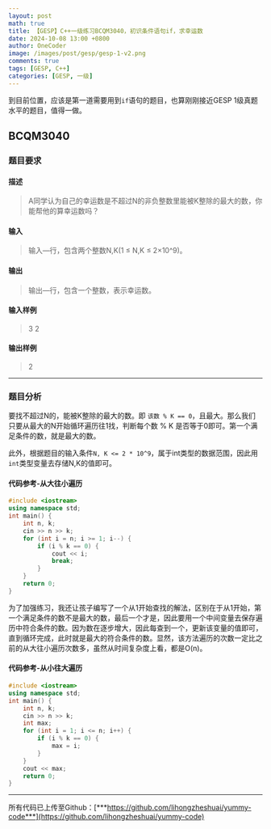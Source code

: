 ```yaml
---
layout: post
math: true
title: 【GESP】C++一级练习BCQM3040，初识条件语句if，求幸运数
date: 2024-10-08 13:00 +0800
author: OneCoder
image: /images/post/gesp/gesp-1-v2.png
comments: true
tags: [GESP, C++]
categories: [GESP, 一级]
---
```

到目前位置，应该是第一道需要用到`if`语句的题目，也算刚刚接近GESP 1级真题水平的题目，值得一做。

<!--more-->

## BCQM3040

### 题目要求

#### 描述

>A同学认为自己的幸运数是不超过N的非负整数里能被K整除的最大的数，你能帮他的算幸运数吗？

#### 输入

>输入—行，包含两个整数N,K(1 ≤ N,K ≤ 2×10^9)。

#### 输出

>输出—行，包含一个整数，表示幸运数。

#### 输入样例

>3 2

#### 输出样例

>2

---

### 题目分析

要找不超过N的，能被K整除的最大的数。即 `该数 % K == 0`，且最大。那么我们只要从最大的N开始循环遍历往1找，判断每个数 % K 是否等于0即可。第一个满足条件的数，就是最大的数。

此外，根据题目的输入条件`N, K <= 2 * 10^9`，属于int类型的数据范围，因此用`int`类型变量去存储N,K的值即可。

#### 代码参考-从大往小遍历

```cpp
#include <iostream>
using namespace std;
int main() {
    int n, k;
    cin >> n >> k;
    for (int i = n; i >= 1; i--) {
        if (i % k == 0) {
            cout << i;
            break;
        }
    }
    return 0;
}
```

为了加强练习，我还让孩子编写了一个从1开始查找的解法，区别在于从1开始，第一个满足条件的数不是最大的数，最后一个才是，因此要用一个中间变量去保存遍历中符合条件的数。因为数在逐步增大，因此每查到一个，更新该变量的值即可，直到循环完成，此时就是最大的符合条件的数。显然，该方法遍历的次数一定比之前的从大往小遍历次数多，虽然从时间复杂度上看，都是O(n)。

#### 代码参考-从小往大遍历

```cpp
#include <iostream>
using namespace std;
int main() {
    int n, k;
    cin >> n >> k;
    int max;
    for (int i = 1; i <= n; i++) {
        if (i % k == 0) {
            max = i;
        }
    }
    cout << max;
    return 0;
}
```

---

所有代码已上传至Github：[***https://github.com/lihongzheshuai/yummy-code***](https://github.com/lihongzheshuai/yummy-code)
